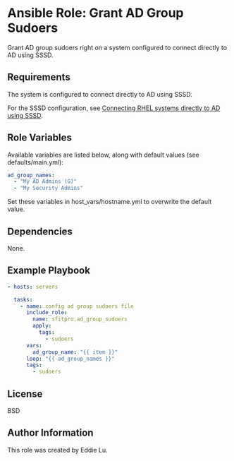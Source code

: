 Ansible Role: Grant AD Group Sudoers
=========

Grant AD group sudoers right on a system configured to connect directly to AD using SSSD.

Requirements
------------

The system is configured to connect directly to AD using SSSD.

For the SSSD configuration, see [Connecting RHEL systems directly to AD using SSSD](https://access.redhat.com/documentation/en-us/red_hat_enterprise_linux/8/html/integrating_rhel_systems_directly_with_windows_active_directory/connecting-rhel-systems-directly-to-ad-using-sssd_integrating-rhel-systems-directly-with-active-directory).

Role Variables
--------------

Available variables are listed below, along with default values (see defaults/main.yml):

```yaml
ad_group_names:
  - "My AD Admins (G)"
  - "My Security Admins"
```

Set these variables in host_vars/hostname.yml to overwrite the default value.

Dependencies
------------

None.

Example Playbook
----------------

```yaml
- hosts: servers

  tasks:
    - name: config ad group sudoers file
      include_role:
        name: sfitpro.ad_group_sudoers
        apply:
          tags:
            - sudoers
      vars:
        ad_group_name: "{{ item }}"
      loop: "{{ ad_group_names }}"
      tags:
        - sudoers
```

License
-------

BSD

Author Information
------------------

This role was created by Eddie Lu.
